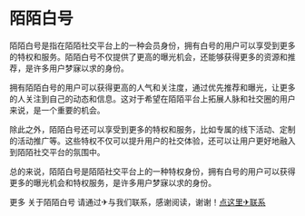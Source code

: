 # 陌陌白号

陌陌白号是指在陌陌社交平台上的一种会员身份，拥有白号的用户可以享受到更多的特权和服务。陌陌白号不仅提供了更高的曝光机会，还能够获得更多的资源和推荐，是许多用户梦寐以求的身份。

拥有陌陌白号的用户可以获得更高的人气和关注度，通过优先推荐和曝光，让更多的人关注到自己的动态和信息。这对于希望在陌陌平台上拓展人脉和社交圈的用户来说，是一个重要的机会。

除此之外，陌陌白号还可以享受到更多的特权和服务，比如专属的线下活动、定制的活动推广等。这些特权不仅可以提升用户的社交体验，还可以让用户更好地融入到陌陌社交平台的氛围中。

总的来说，陌陌白号是陌陌社交平台上的一种特权身份，拥有白号的用户可以获得更多的曝光机会和特权服务，是许多用户梦寐以求的身份。

更多 关于陌陌白号 请通过✈与我们联系，感谢阅读，谢谢！[点这里✈联系](https://lm.k02.cc)
